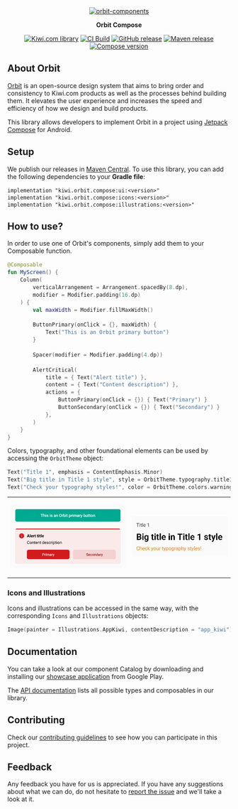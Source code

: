 <div align="center">

<a href="https://orbit.kiwi" target="_blank">  
    <img alt="orbit-components" src="https://images.kiwi.com/common/orbit-logo-full.png" srcset="https://images.kiwi.com/common/orbit-logo-full@2x.png 2x" />  
  </a>

**Orbit Compose**

[![Kiwi.com library](https://img.shields.io/badge/Kiwi.com-library-00A991)](https://code.kiwi.com)
[![CI Build](https://img.shields.io/github/workflow/status/kiwicom/orbit-compose/Build/main)](https://github.com/kiwicom/orbit-compose/actions/workflows/build.yml)
[![GitHub release](https://img.shields.io/github/v/release/kiwicom/orbit-compose)](https://github.com/kiwicom/orbit-compose/releases)
[![Maven release](https://img.shields.io/maven-metadata/v?metadataUrl=https%3A%2F%2Frepo1.maven.org%2Fmaven2%2Fkiwi%2Forbit%2Fcompose%2Fui%2Fmaven-metadata.xml)](https://search.maven.org/search?q=g:kiwi.orbit.compose)
[![Compose version](https://img.shields.io/badge/Compose-1.2-%232ec781)](https://developer.android.com/jetpack/androidx/releases/compose-kotlin)

</div>

## About Orbit

[Orbit](https://orbit.kiwi) is an open-source design system that aims to bring order and consistency to
Kiwi.com products as well as the processes behind building them. It elevates the user experience and increases
the speed and efficiency of how we design and build products.

This library allows developers to implement Orbit in a project
using [Jetpack Compose](https://developer.android.com/jetpack/compose) for Android.

## Setup

We publish our releases in [Maven Central](https://search.maven.org/search?q=g:kiwi.orbit.compose). To use
this library, you can add the following dependencies to your **Gradle file**:

```
implementation "kiwi.orbit.compose:ui:<version>"  
implementation "kiwi.orbit.compose:icons:<version>"  
implementation "kiwi.orbit.compose:illustrations:<version>"  
```

## How to use?

In order to use one of Orbit's components, simply add them to your Composable function.

```kotlin
@Composable
fun MyScreen() {
    Column(
        verticalArrangement = Arrangement.spacedBy(8.dp),
        modifier = Modifier.padding(16.dp)
    ) {
        val maxWidth = Modifier.fillMaxWidth()
      
        ButtonPrimary(onClick = {}, maxWidth) {
            Text("This is an Orbit primary button")
        }
  
        Spacer(modifier = Modifier.padding(4.dp))
  
        AlertCritical(
            title = { Text("Alert title") },
            content = { Text("Content description") },
            actions = {
                ButtonPrimary(onClick = {}) { Text("Primary") }
                ButtonSecondary(onClick = {}) { Text("Secondary") }
            },
        )
    }
}
```

Colors, typography, and other foundational elements can be used by accessing the `OrbitTheme` object:

```kotlin
Text("Title 1", emphasis = ContentEmphasis.Minor)
Text("Big title in Title 1 style", style = OrbitTheme.typography.title1)
Text("Check your typography styles!", color = OrbitTheme.colors.warning.normal)
```

<table>
<tr>
<td>

![Orbit Button and Alert component](./docs/readme/button_and_alert.png)

<td>

![Orbit typography and colors](./docs/readme/styled_text.png)

</table>

### Icons and Illustrations

Icons and illustrations can be accessed in the same way, with the corresponding `Icons` and `Illustrations`
objects:

```kotlin
Image(painter = Illustrations.AppKiwi, contentDescription = "app_kiwi")
```

## Documentation

You can take a look at our component Catalog by downloading and installing
our [showcase application](https://play.google.com/store/apps/details?id=kiwi.orbit.compose.catalog) from Google
Play.

The [API documentation](https://kiwicom.github.io/orbit-compose/) lists
all possible types and composables in our library.

## Contributing

Check our [contributing guidelines](./contributing.md) to see how you can participate in this project.

## Feedback

Any feedback you have for us is appreciated. If you have any suggestions about what we can do, do not hesitate
to [report the issue](https://github.com/kiwicom/orbit-compose/issues) and we'll take a look at it.
